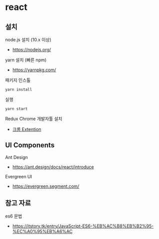 # react

## 설치

node.js 설치 (10.x 이상)

- <https://nodejs.org/>

yarn 설치 (빠른 npm)

- <https://yarnpkg.com/>

패키지 인스톨

```
yarn install
```

실행

```
yarn start
```

Redux Chrome 개발자툴 설치

- [크롬 Extention](https://chrome.google.com/webstore/detail/redux-devtools/lmhkpmbekcpmknklioeibfkpmmfibljd)

## UI Components

Ant Design

- <https://ant.design/docs/react/introduce>

Evergreen UI

- <https://evergreen.segment.com/>

## 참고 자료

es6 문법

- <https://itstory.tk/entry/JavaScript-ES6-%EB%AC%B8%EB%B2%95-%EC%A0%95%EB%A6%AC>
